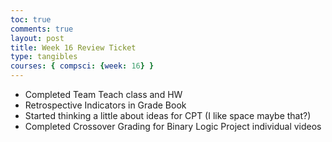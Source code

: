 ```yaml
---
toc: true
comments: true
layout: post
title: Week 16 Review Ticket
type: tangibles
courses: { compsci: {week: 16} }
---
```


- Completed Team Teach class and HW
- Retrospective Indicators in Grade Book
- Started thinking a little about ideas for CPT (I like space maybe that?)
- Completed Crossover Grading for Binary Logic Project individual videos